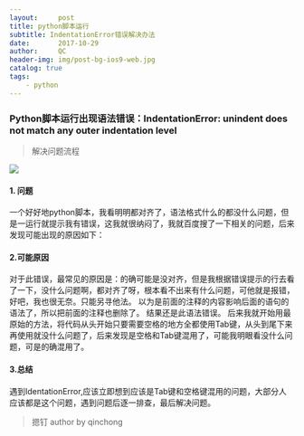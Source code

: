 ```yaml
---
layout:     post
title: python脚本运行
subtitle: IndentationError错误解决办法
date:       2017-10-29
author:     QC
header-img: img/post-bg-ios9-web.jpg
catalog: true
tags:
    - python
---
```

### Python脚本运行出现语法错误：IndentationError: unindent does not match any outer indentation level

> 解决问题流程

![](https://i.imgur.com/aPd36Pe.png)

#### 1. 问题

一个好好地python脚本，我看明明都对齐了，语法格式什么的都没什么问题，但是一运行就提示我有错误，这我就很纳闷了，我就百度搜了一下相关的问题，后来发现可能出现的原因如下：

#### 2.可能原因

对于此错误，最常见的原因是：的确可能是没对齐，但是我根据错误提示的行去看了一下，没什么问题啊，都对齐了呀，根本看不出来有什么问题，可他就是报错，好吧，我也很无奈。只能另寻他法。
以为是前面的注释的内容影响后面的语句的语法了，所以把前面的注释也删除了。 结果还是此语法错误。 
后来我就开始用最原始的方法，将代码从头开始只要需要空格的地方全都使用Tab键，从头到尾下来再使用就没什么问题了，后来发现是空格和Tab键混用了，可能我明眼看没什么问题，可是的确混用了。

#### 3.总结

遇到IdentationError,应该立即想到应该是Tab键和空格键混用的问题，大部分人应该都是这个问题，遇到问题后逐一排查，最后解决问题。

> 摁钉 author by qinchong
